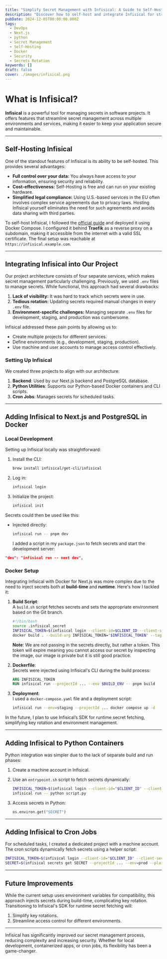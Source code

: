 ```yaml
---
title: "Simplify Secret Management with Infisical: A Guide to Self-Hosting and Integration"
description: "Discover how to self-host and integrate Infisical for streamlined secret management. This guide covers setup, Next.js and Python integration, multi-environment handling, and key rotation, helping you enhance security and simplify workflows across your projects."
pubDate: 2024-12-05T00:00:00.000Z
tags:
  - DevOps
  - Next.js
  - python
  - Secret Management
  - Self-Hosting
  - Docker
  - Security
  - Secrets Rotation
keywords: []
draft: false
cover: ./images/infisical.png
---
```


# What is Infisical?

**Infisical** is a powerful tool for managing secrets in software projects. It offers features that streamline secret management across multiple environments and services, making it easier to keep your application secure and maintainable.

---

## Self-Hosting Infisical

One of the standout features of Infisical is its ability to be self-hosted. This provides several advantages:

- **Full control over your data:** You always have access to your information, ensuring security and reliability.
- **Cost-effectiveness:** Self-Hosting is free and can run on your existing hardware.
- **Simplified legal compliance:** Using U.S.-based services in the EU often involves complex service agreements due to privacy laws. Hosting Infisical yourself eliminates the need for such agreements and avoids data sharing with third parties.

To self-host Infisical, I followed the [official guide](https://infisical.com/docs/self-hosting/deployment-options/docker-compose) and deployed it using Docker Compose. I configured it behind **Traefik** as a reverse proxy on a subdomain, making it accessible from the internet with a valid SSL certificate. The final setup was reachable at `https://infisical.example.com`.

---

## Integrating Infisical into Our Project

Our project architecture consists of four separate services, which makes secret management particularly challenging. Previously, we used `.env` files to manage secrets. While functional, this approach had several drawbacks:

1. **Lack of visibility:** It was hard to track which secrets were in use.
2. **Tedious rotation:** Updating secrets required manual changes in every `.env` file.
3. **Environment-specific challenges:** Managing separate `.env` files for development, staging, and production was cumbersome.

Infisical addressed these pain points by allowing us to:

- Create multiple projects for different services.
- Define environments (e.g., development, staging, production).
- Use machine and user accounts to manage access control effectively.

### Setting Up Infisical

We created three projects to align with our architecture:

1. **Backend**: Used by our Next.js backend and PostgreSQL database.
2. **Python Utilities**: Supports our Python-based Docker containers and CLI scripts.
3. **Cron Jobs**: Manages secrets for scheduled tasks.

---

## Adding Infisical to Next.js and PostgreSQL in Docker

### Local Development

Setting up Infisical locally was straightforward:

1. Install the CLI:

   ```bash
   brew install infisical/get-cli/infisical
   ```

2. Log in:

   ```bash
   infisical login
   ```

3. Initialize the project:
   ```bash
   infisical init
   ```

Secrets could then be used like this:

- Injected directly:
  ```bash
  infisical run -- pnpm dev
  ```
  I added a script in my `package.json` to fetch secrets and start the development server:

```json
"dev": "infisical run -- next dev",
```

### Docker Setup

Integrating Infisical with Docker for Next.js was more complex due to the need to inject secrets both at **build-time** and **runtime**. Here's how I tackled it:

1. **Build Script**:  
    A `build.sh` script fetches secrets and sets the appropriate environment based on the Git branch.

   ```bash
   #!/bin/bash
   source .infisical_secret
   INFISICAL_TOKEN=$(infisical login --client-id=$CLIENT_ID --client-secret=$CLIENT_SECRET --silent)
   docker build . --build-arg INFISICAL_TOKEN="$INFISICAL_TOKEN" --tag ...:"$CURRENT_BRANCH"
   ```

   **Note**: We are not passing in the secrets directly, but rather a token. This token will expire meaning you cannot access our secret by inspecting the image, our image is private but it is still good practice.

2. **Dockerfile**:  
   Secrets were injected using Infisical's CLI during the build process:

   ```Dockerfile
   ARG INFISICAL_TOKEN
   RUN infisical run --projectId ... --env $BUILD_ENV -- pnpm build
   ```

3. **Deployment**:  
   I used a `docker-compose.yaml` file and a deployment script:

   ```bash
   infisical run --env=staging --projectId ... docker compose up -d
   ```

In the future, I plan to use Infisical’s SDK for runtime secret fetching, simplifying key rotation and environment management.

---

## Adding Infisical to Python Containers

Python integration was simpler due to the lack of separate build and run phases:

1. Create a machine account in Infisical.
2. Use an `entrypoint.sh` script to fetch secrets dynamically:

   ```bash
   INFISICAL_TOKEN=$(infisical login --client-id="$CLIENT_ID" --client-secret="$CLIENT_SECRET" --silent)
   infisical run -- python script.py
   ```

3. Access secrets in Python:
   ```python
   os.environ.get("SECRET")
   ```

---

## Adding Infisical to Cron Jobs

For scheduled tasks, I created a dedicated project with a machine account. The cron scripts dynamically fetch secrets using a helper script:

```bash
INFISICAL_TOKEN=$(infisical login --client-id="$CLIENT_ID" --client-secret="$CLIENT_SECRET" --silent)
SECRET=$(infisical secrets get SECRET --projectId ... --env=prod --plain)
```

---

## Future Improvements

While the current setup uses environment variables for compatibility, this approach injects secrets during build-time, complicating key rotation. Transitioning to Infisical's SDK for runtime secret fetching will:

1. Simplify key rotations.
2. Streamline access control for different environments.

---

Infisical has significantly improved our secret management process, reducing complexity and increasing security. Whether for local development, containerized apps, or cron jobs, its flexibility has been a game-changer.
